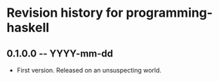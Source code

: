 # Revision history for programming-haskell

## 0.1.0.0 -- YYYY-mm-dd

* First version. Released on an unsuspecting world.
